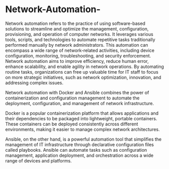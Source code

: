 # Network-Automation-

Network automation refers to the practice of using software-based solutions to streamline and optimize the management, configuration, provisioning, and operation of computer networks. It leverages various tools, scripts, and technologies to automate repetitive tasks traditionally performed manually by network administrators. This automation can encompass a wide range of network-related activities, including device configuration, monitoring, troubleshooting, and security enforcement.
Network automation aims to improve efficiency, reduce human error, enhance scalability, and enable agility in network operations. By automating routine tasks, organizations can free up valuable time for IT staff to focus on more strategic initiatives, such as network optimization, innovation, and addressing complex issues.

Network automation with Docker and Ansible combines the power of containerization and configuration management to automate the deployment, configuration, and management of network infrastructure.

Docker is a popular containerization platform that allows applications and their dependencies to be packaged into lightweight, portable containers. These containers can be deployed consistently across different environments, making it easier to manage complex network architectures.

Ansible, on the other hand, is a powerful automation tool that simplifies the management of IT infrastructure through declarative configuration files called playbooks. Ansible can automate tasks such as configuration management, application deployment, and orchestration across a wide range of devices and platforms.

